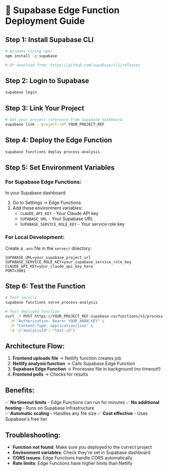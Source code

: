 # 🚀 Supabase Edge Function Deployment Guide

## **Step 1: Install Supabase CLI**

```bash
# Windows (using npm)
npm install -g supabase

# Or download from: https://github.com/supabase/cli/releases
```

## **Step 2: Login to Supabase**

```bash
supabase login
```

## **Step 3: Link Your Project**

```bash
# Get your project reference from Supabase dashboard
supabase link --project-ref YOUR_PROJECT_REF
```

## **Step 4: Deploy the Edge Function**

```bash
supabase functions deploy process-analysis
```

## **Step 5: Set Environment Variables**

### **For Supabase Edge Functions:**
In your Supabase dashboard:
1. Go to Settings → Edge Functions
2. Add these environment variables:
   - `CLAUDE_API_KEY` - Your Claude API key
   - `SUPABASE_URL` - Your Supabase URL
   - `SUPABASE_SERVICE_ROLE_KEY` - Your service role key

### **For Local Development:**
Create a `.env` file in the `server/` directory:
```env
SUPABASE_URL=your_supabase_project_url
SUPABASE_SERVICE_ROLE_KEY=your_supabase_service_role_key
CLAUDE_API_KEY=your_claude_api_key_here
PORT=3001
```

## **Step 6: Test the Function**

```bash
# Test locally
supabase functions serve process-analysis

# Test deployed function
curl -X POST https://YOUR_PROJECT_REF.supabase.co/functions/v1/process-analysis \
  -H "Authorization: Bearer YOUR_ANON_KEY" \
  -H "Content-Type: application/json" \
  -d '{"analysisId": "test-id"}'
```

## **Architecture Flow:**

1. **Frontend uploads file** → Netlify function creates job
2. **Netlify analysis function** → Calls Supabase Edge Function
3. **Supabase Edge Function** → Processes file in background (no timeout!)
4. **Frontend polls** → Checks for results

## **Benefits:**

✅ **No timeout limits** - Edge Functions can run for minutes
✅ **No additional hosting** - Runs on Supabase infrastructure  
✅ **Automatic scaling** - Handles any file size
✅ **Cost effective** - Uses Supabase's free tier

## **Troubleshooting:**

- **Function not found**: Make sure you deployed to the correct project
- **Environment variables**: Check they're set in Supabase dashboard
- **CORS issues**: Edge Functions handle CORS automatically
- **Rate limits**: Edge Functions have higher limits than Netlify 